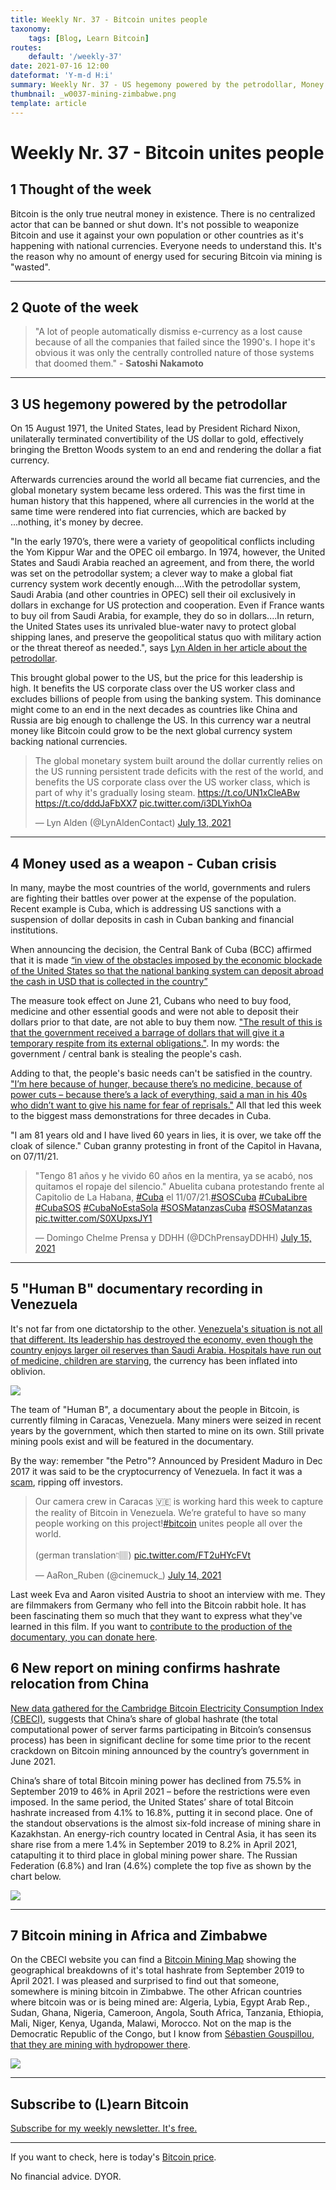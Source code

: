 ```yaml
---
title: Weekly Nr. 37 - Bitcoin unites people
taxonomy:
    tags: [Blog, Learn Bitcoin]
routes:
    default: '/weekly-37'
date: 2021-07-16 12:00
dateformat: 'Y-m-d H:i'
summary: Weekly Nr. 37 - US hegemony powered by the petrodollar, Money used as a weapon - Cuban crisis, "Human B" documentary recording in Venezuela, New report on mining confirms hashrate relocation from China, Bitcoin mining in Africa and Zimbabwe
thumbnail: _w0037-mining-zimbabwe.png
template: article
---
```


# Weekly Nr. 37 - Bitcoin unites people

## 1 Thought of the week

Bitcoin is the only true neutral money in existence. There is no centralized actor that can be banned or shut down. It's not possible to weaponize Bitcoin and use it against your own population or other countries as it's happening with national currencies. Everyone needs to understand this. It's the reason why no amount of energy used for securing Bitcoin via mining is "wasted".

---

## 2 Quote of the week

> "A lot of people automatically dismiss e-currency as a lost cause because of all the companies that failed since the 1990's. I hope it's obvious it was only the centrally controlled nature of those systems that doomed them." - **Satoshi Nakamoto**

---

## 3 US hegemony powered by the petrodollar

On 15 August 1971, the United States, lead by President Richard Nixon, unilaterally terminated convertibility of the US dollar to gold, effectively bringing the Bretton Woods system to an end and rendering the dollar a fiat currency. 

Afterwards currencies around the world all became fiat currencies, and the global monetary system became less ordered. This was the first time in human history that this happened, where all currencies in the world at the same time were rendered into fiat currencies, which are backed by ...nothing, it's money by decree. 

"In the early 1970’s, there were a variety of geopolitical conflicts including the Yom Kippur War and the OPEC oil embargo. In 1974, however, the United States and Saudi Arabia reached an agreement, and from there, the world was set on the petrodollar system; a clever way to make a global fiat currency system work decently enough....With the petrodollar system, Saudi Arabia (and other countries in OPEC) sell their oil exclusively in dollars in exchange for US protection and cooperation. Even if France wants to buy oil from Saudi Arabia, for example, they do so in dollars....In return, the United States uses its unrivaled blue-water navy to protect global shipping lanes, and preserve the geopolitical status quo with military action or the threat thereof as needed.", says [Lyn Alden in her article about the petrodollar](https://www.lynalden.com/fraying-petrodollar-system/).

This brought global power to the US, but the price for this leadership is high. It benefits the US corporate class over the US worker class and excludes billions of people from using the banking system. This dominance might come to an end in the next decades as countries like China and Russia are big enough to challenge the US. In this currency war a neutral money like Bitcoin could grow to be the next global currency system backing national currencies.

<blockquote class="twitter-tweet"><p lang="en" dir="ltr">The global monetary system built around the dollar currently relies on the US running persistent trade deficits with the rest of the world, and benefits the US corporate class over the US worker class, which is part of why it&#39;s gradually losing steam. <a href="https://t.co/UN1xCleABw">https://t.co/UN1xCleABw</a> <a href="https://t.co/dddJaFbXX7">https://t.co/dddJaFbXX7</a> <a href="https://t.co/i3DLYixhOa">pic.twitter.com/i3DLYixhOa</a></p>&mdash; Lyn Alden (@LynAldenContact) <a href="https://twitter.com/LynAldenContact/status/1414740409096540165?ref_src=twsrc%5Etfw">July 13, 2021</a></blockquote> 
<script async src="https://platform.twitter.com/widgets.js" charset="utf-8"></script>


---
## 4 Money used as a weapon - Cuban crisis

In many, maybe the most countries of the world, governments and rulers are fighting their battles over power at the expense of the population. Recent example is Cuba, which is addressing US sanctions with a suspension of dollar deposits in cash in Cuban banking and financial institutions.

When announcing the decision, the Central Bank of Cuba (BCC) affirmed that it is made [“in view of the obstacles imposed by the economic blockade of the United States so that the national banking system can deposit abroad the cash in USD that is collected in the country”](https://oncubanews.com/en/cuba/economy/cuba-temporarily-suspends-cash-deposits-in-dollars/)

The measure took effect on June 21, Cubans who need to buy food, medicine and other essential goods and were not able to deposit their dollars prior to that date, are not able to buy them now. ["The result of this is that the government received a barrage of dollars that will give it a temporary respite from its external obligations."](https://oncubanews.com/en/cuba/economy/cuban-economy/unraveling-suspension-of-cash-dollar-deposits-in-cuban-banks/). In my words: the government / central bank is stealing the people's cash.

Adding to that, the people's basic needs can't be satisfied in the country. ["I’m here because of hunger, because there’s no medicine, because of power cuts – because there’s a lack of everything, said a man in his 40s who didn’t want to give his name for fear of reprisals."](https://www.theguardian.com/global-development/2021/jul/12/thousands-march-in-cuba-in-rare-mass-protests-amid-economic-crisis) All that led this week to the biggest mass demonstrations for three decades in Cuba.

"I am 81 years old and I have lived 60 years in lies, it is over, we take off the cloak of silence." Cuban granny protesting in front of the Capitol in Havana, on 07/11/21.

<blockquote class="twitter-tweet"><p lang="es" dir="ltr">&quot;Tengo 81 años y he vivido 60 años en la mentira, ya se acabó, nos quitamos el ropaje del silencio.&quot; Abuelita cubana protestando frente al Capitolio de La Habana, <a href="https://twitter.com/hashtag/Cuba?src=hash&amp;ref_src=twsrc%5Etfw">#Cuba</a> el 11/07/21.<a href="https://twitter.com/hashtag/SOSCuba?src=hash&amp;ref_src=twsrc%5Etfw">#SOSCuba</a> <a href="https://twitter.com/hashtag/CubaLibre?src=hash&amp;ref_src=twsrc%5Etfw">#CubaLibre</a> <a href="https://twitter.com/hashtag/CubaSOS?src=hash&amp;ref_src=twsrc%5Etfw">#CubaSOS</a> <a href="https://twitter.com/hashtag/CubaNoEstaSola?src=hash&amp;ref_src=twsrc%5Etfw">#CubaNoEstaSola</a> <a href="https://twitter.com/hashtag/SOSMatanzasCuba?src=hash&amp;ref_src=twsrc%5Etfw">#SOSMatanzasCuba</a> <a href="https://twitter.com/hashtag/SOSMatanzas?src=hash&amp;ref_src=twsrc%5Etfw">#SOSMatanzas</a> <a href="https://t.co/S0XUpxsJY1">pic.twitter.com/S0XUpxsJY1</a></p>&mdash; Domingo Chelme Prensa y DDHH (@DChPrensayDDHH) <a href="https://twitter.com/DChPrensayDDHH/status/1415505334412644352?ref_src=twsrc%5Etfw">July 15, 2021</a></blockquote> 
<script async src="https://platform.twitter.com/widgets.js" charset="utf-8"></script>


---
## 5 "Human B" documentary recording in Venezuela
It's not far from one dictatorship to the other. [Venezuela's situation is not all that different. Its leadership has destroyed the economy, even though the country enjoys larger oil reserves than Saudi Arabia. Hospitals have run out of medicine, children are starving](https://www.investopedia.com/news/venezuela-petro-not-cryptocurrency/), the currency has been inflated into oblivion.

![](_w0037-mining-venezuela.jpg)

The team of "Human B", a documentary about the people in Bitcoin, is currently filming in Caracas, Venezuela. Many miners were seized in recent years by the government, which then started to mine on its own. Still private mining pools exist and will be featured in the documentary.

By the way: remember "the Petro"? Announced by President Maduro in Dec 2017 it was said to be the cryptocurrency of Venezuela. In fact it was a [scam](https://bitcoinundco.com/en/petro-scam-bitcoin-venezuela/), ripping off investors.

<blockquote class="twitter-tweet"><p lang="en" dir="ltr">Our camera crew in Caracas 🇻🇪 is working hard this week to capture the reality of Bitcoin in Venezuela. We’re grateful to have so many people working on this project!<a href="https://twitter.com/hashtag/bitcoin?src=hash&amp;ref_src=twsrc%5Etfw">#bitcoin</a> unites people all over the world. <br><br>(german translation👇🏽) <a href="https://t.co/FT2uHYcFVt">pic.twitter.com/FT2uHYcFVt</a></p>&mdash; AaRon_Ruben (@cinemuck_) <a href="https://twitter.com/cinemuck_/status/1415408127139328001?ref_src=twsrc%5Etfw">July 14, 2021</a></blockquote> 
<script async src="https://platform.twitter.com/widgets.js" charset="utf-8"></script>


Last week Eva and Aaron visited Austria to shoot an interview with me. They are filmmakers from Germany who fell into the Bitcoin rabbit hole. It has been fascinating them so much that they want to express what they've learned in this film. If you want to [contribute to the production of the documentary, you can donate here](https://tallyco.in/s/higwxl/).


## 6 New report on mining confirms hashrate relocation from China
[New data gathered for the Cambridge Bitcoin Electricity Consumption Index (CBECI)](https://www.jbs.cam.ac.uk/insight/2021/new-data-reveals-timeline-of-chinas-bitcoin-mining-exodus/), suggests that China’s share of global hashrate (the total computational power of server farms participating in Bitcoin’s consensus process) has been in significant decline for some time prior to the recent crackdown on Bitcoin mining announced by the country’s government in June 2021.

China’s share of total Bitcoin mining power has declined from 75.5% in September 2019 to 46% in April 2021 – before the restrictions were even imposed. In the same period, the United States’ share of total Bitcoin hashrate increased from 4.1% to 16.8%, putting it in second place. One of the standout observations is the almost six-fold increase of mining share in Kazakhstan. An energy-rich country located in Central Asia, it has seen its share rise from a mere 1.4% in September 2019 to 8.2% in April 2021, catapulting it to third place in global mining power share. The Russian Federation (6.8%) and Iran (4.6%) complete the top five as shown by the chart below.

![](_w0037-hash-rate-shares-cbeci2021.jpg)

---

## 7 Bitcoin mining in Africa and Zimbabwe

On the CBECI website you can find a [Bitcoin Mining Map](https://cbeci.org/mining_map) showing the geographical breakdowns of it's total hashrate from September 2019 to April 2021. I was pleased and surprised to find out that someone, somewhere is mining bitcoin in Zimbabwe. The other African countries where bitcoin was or is being mined are: Algeria, Lybia, Egypt Arab Rep., Sudan, Ghana, Nigeria, Cameroon, Angola, South Africa, Tanzania, Ethiopia, Mali, Niger, Kenya, Uganda, Malawi, Morocco. Not on the map is the Democratic Republic of the Congo, but I know from [Sébastien Gouspillou, that they are mining with hydropower there](https://bitcoinundco.com/en/sebastien-gouspillou/).

![](_w0037-mining-zimbabwe.png)

---
## Subscribe to (L)earn Bitcoin

[Subscribe for my weekly newsletter. It's free.](https://anita.link/weekly)

---

If you want to check, here is today's [Bitcoin price](https://www.coingecko.com/en/coins/bitcoin).

No financial advice. DYOR.

